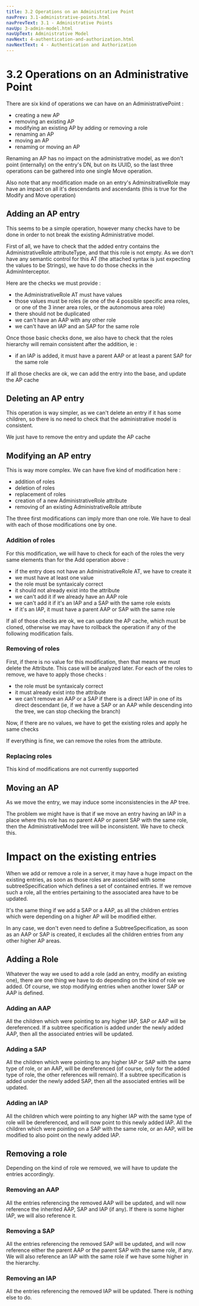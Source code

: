 ```yaml
---
title: 3.2 Operations on an Administrative Point
navPrev: 3.1-administrative-points.html
navPrevText: 3.1 - Administrative Points
navUp: 3-admin-model.html
navUpText: Administrative Model
navNext: 4-authentication-and-authorization.html
navNextText: 4 - Authentication and Authorization
---
```


# 3.2 Operations on an Administrative Point
There are six kind of operations we can have on an AdministrativePoint :

* creating a new AP
* removing an existing AP
* modifying an existing AP by adding or removing a role
* renaming an AP
* moving an AP
* renaming or moving an AP

Renaming an AP has no impact on the administrative model, as we don't point
(internally) on the entry's DN, but on its UUID, so the last three
operations can be gathered into one single Move operation.

Also note that any modification made on an entry's AdminsitrativeRole may
have an impact on all it's descendants and ascendants (this is true for the
Modify and Move operation)

## Adding an AP entry
This seems to be a simple operation, however many checks have to be done in
order to not break the existing Administrative model. 

First of all, we have to check that the added entry contains the
AdministrativeRole attributeType, and that this role is not empty. As we
don't have any semantic control for this AT (the attached syntax is just
expecting the values to be Strings), we have to do those checks in the
AdminInterceptor.

Here are the checks we must provide :
* the AdministrativeRole AT must have values
* those values must be roles (ie one of the 4 possible specific area roles,
or one of the 3 inner area roles, or the autonomous area role)
* there should not be duplicated
* we can't have an AAP with any other role
* we can't have an IAP and an SAP for the same role

Once those basic checks done, we also have to check that the roles
hierarchy will remain consistent after the addition, ie :
* if an IAP is added, it must have a parent AAP or at least a parent SAP
for the same role

If all those checks are ok, we can add the entry into the base, and update
the AP cache

## Deleting an AP entry
This operation is way simpler, as we can't delete an entry if it has some
children, so there is no need to check that the administrative model is
consistent.

We just have to remove the entry and update the AP cache

## Modifying an AP entry
This is way more complex. We can have five kind of modification here :
* addition of roles
* deletion of roles
* replacement of roles
* creation of a new AdministrativeRole attribute
* removing of an existing AdministrativeRole attribute

The three first modifications can imply more than one role. We have to deal
with each of those modifications one by one.

### Addition of roles
For this modification, we will have to check for each of the roles the very
same elements than for the Add operation above :

* if the entry does not have an AdministrativeRole AT, we have to create it
* we must have at least one value
* the role must be syntaxicaly correct
* it should not already exist into the attribute
* we can't add it if we already have an AAP role
* we can't add it if it's an IAP and a SAP with the same role exists
* if it's an IAP, it must have a parent AAP or SAP with the same role

If all of those checks are ok, we can update the AP cache, which must be
cloned, otherwise we may have to rollback the operation if any of the
following modification fails.

### Removing of roles
First, if there is no value for this modification, then that means we must
delete the Attribute. This case will be analyzed later.
For each of the roles to remove, we have to apply those checks :
* the role must be syntaxicaly correct
* it must already exist into the attribute
* we can't remove an AAP or a SAP if there is a direct IAP in one of its
direct descendant (ie, if we have a SAP or an AAP while descending into the
tree, we can stop checking the branch)

Now, if there are no values, we have to get the existing roles and apply he
same checks

If everything is fine, we can remove the roles from the attribute.

### Replacing roles
This kind of modifications are not currently supported

## Moving an AP
As we move the entry, we may induce some inconsistencies in the AP tree. 

The problem we might have is that if we move an entry having an IAP in a
place where this role has no parent AAP or parent SAP with the same role,
then the AdministrativeModel tree will be inconsistent. We have to check
this.

# Impact on the existing entries

When we add or remove a role in a server, it may have a huge impact on the
existing entries, as soon as those roles are associated with some
subtreeSpecification which defines a set of contained entries. If we remove
such a role, all the entries pertaining to the associated area have to be
updated.

It's the same thing if we add a SAP or a AAP, as all the children entries
which were depending on a higher AP will be modified either.

In any case, we don't even need to define a SubtreeSpecification, as soon
as an AAP or SAP is created, it excludes all the children entries from any
other higher AP areas.

## Adding a Role
Whatever the way we used to add a role (add an entry, modify an existing
one), there are one thing we have to do depending on the kind of role we
added. Of course, we stop modifying entries when another lower SAP or AAP
is defined.

### Adding an AAP
All the children which were pointing to any higher IAP, SAP or AAP will be
dereferenced. If a subtree specification is added under the newly added
AAP, then all the associated entries will be updated.

### Adding a SAP
All the children which were pointing to any higher IAP or SAP with the same
type of role, or an AAP, will be dereferenced (of course, only for the
added type of role, the other references will remain). If a subtree
specification is added under the newly added SAP, then all the associated
entries will be updated.

### Adding an IAP
All the children which were pointing to any higher IAP with the same type
of role will be dereferenced, and will now point to this newly added IAP.
All the children which were pointing on a SAP with the same role, or an
AAP, will be modified to also point on the newly added IAP.

## Removing a role
Depending on the kind of role we removed, we will have to update the
entries accordingly.

### Removing an AAP
All the entries referencing the removed AAP will be updated, and will now
reference the inherited AAP, SAP and IAP (if any). If there is some higher
IAP, we will also reference it.

### Removing a SAP
All the entries referencing the removed SAP will be updated, and will now
reference either the parent AAP or the parent SAP with the same role, if
any. We will also reference an IAP with the same role if we have some
higher in the hierarchy.

### Removing an IAP
All the entries referencing the removed IAP will be updated. There is
nothing else to do.
